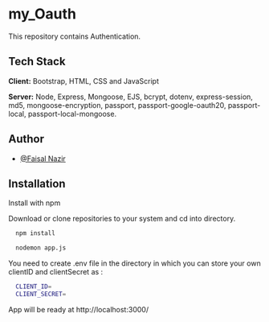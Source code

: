 # my_Oauth
This repository contains Authentication. 



## Tech Stack

**Client:** Bootstrap, HTML, CSS and JavaScript

**Server:** Node, Express, Mongoose, EJS, bcrypt, dotenv, express-session, md5, mongoose-encryption, passport, passport-google-oauth20, passport-local, passport-local-mongoose.


## Author

- [@Faisal Nazir](https://www.github.com/faisalnazir7)


## Installation

Install with npm 

Download or clone repositories to your system and cd into directory.

```bash
  npm install 

```
```bash
  nodemon app.js

```

You need to create .env file in the directory in which you can store your own clientID and clientSecret as :
```bash
  CLIENT_ID=
  CLIENT_SECRET=

```


App will be ready at http://localhost:3000/
